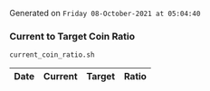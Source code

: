 Generated on `Friday 08-October-2021 at 05:04:40`

### Current to Target Coin Ratio
`current_coin_ratio.sh`

Date|Current|Target|Ratio
---|---|---|---

